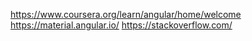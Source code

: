 https://www.coursera.org/learn/angular/home/welcome
https://material.angular.io/
https://stackoverflow.com/
